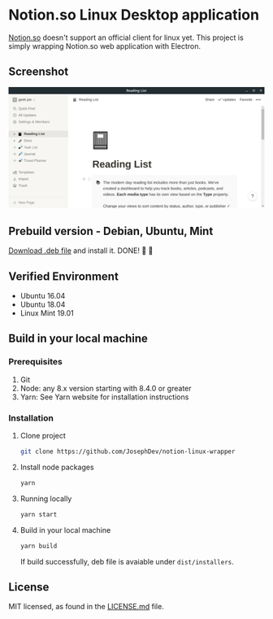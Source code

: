 # Notion.so Linux Desktop application

[Notion.so](https://www.notion.so) doesn't support an official client for linux yet. This project is simply wrapping Notion.so web application with Electron.

## Screenshot

![notion_linux_screenshot](resources/screenshot.png?raw=true "Notion.so Linux App")

## Prebuild version - Debian, Ubuntu, Mint

[Download .deb file](https://github.com/JosephDev/notion-linux-wrapper/releases) and install it. DONE! :tada: :confetti_ball:

## Verified Environment

- Ubuntu 16.04
- Ubuntu 18.04
- Linux Mint 19.01

## Build in your local machine

### Prerequisites

1. Git
2. Node: any 8.x version starting with 8.4.0 or greater
3. Yarn: See Yarn website for installation instructions

### Installation

1. Clone project

   ``` bash
   git clone https://github.com/JosephDev/notion-linux-wrapper
   ```

2. Install node packages

   ``` bash
   yarn
   ```

3. Running locally

   ``` bash
   yarn start
   ```

4. Build in your local machine

   ``` bash
   yarn build
   ```

   If build successfully, deb file is avaiable under `dist/installers`.

   
## License

MIT licensed, as found in the [LICENSE.md](./LICENSE.md) file.
